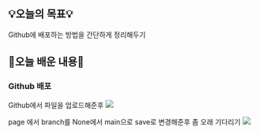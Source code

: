 ## 💡오늘의 목표💡
Github에 배포하는 방법을 간단하게 정리해두기

## 📖오늘 배운 내용📖
### Github 배포
Github에서 파일을 업로드해준후
![](https://velog.velcdn.com/images/hrnn00/post/9e8c4e8c-4631-449b-8aa3-bc0b1a55669e/image.png)

page 에서 branch를 None에서 main으로 save로 변경해준후 좀 오래 기다리기
![](https://velog.velcdn.com/images/hrnn00/post/51a96b7f-a922-450f-b991-e119f81b8e2b/image.png)
